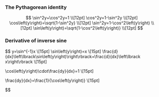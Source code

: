 ### The Pythagorean identity
$$ 
  \sin^2y+\cos^2y=1 \\[12pt]
  \cos^2y=1-\sin^2y \\[12pt]
  \cos\left(y\right)=\sqrt{1-\sin^2y} \\[12pt]
  \sin^2y=1-\cos^2\left(y\right) \\[12pt]
  \sin\left(y\right)=\sqrt{1-\cos^2\left(y\right)} \\[12pt]
$$

### Derivative of inverse sine

$$
 y=\sin^{-1}x \\[15pt]
 \sin\left(y\right)=x \\[15pt]
  \frac{d}{dx}\left\lbrack\sin\left(y\right)\right\rbrack=\frac{d}{dx}\left\lbrack x\right\rbrack \\[15pt]

  \cos\left(y\right)\cdot\frac{dy}{dx}=1 \\[15pt]

 \frac{dy}{dx}=\frac{1}{\cos\left(y\right)} \\[15pt]

$$